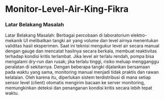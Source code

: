 # Monitor-Level-Air-King-Fikra

### Latar Belakang Masalah
Latar Belakang Masalah:
Berbagai percobaan di laboratorium elektro-mekanik UI melibatkan tangki air yang volume
dan level airnya menentukan validitas hasil eksperimen. Saat ini teknisi mengukur level air
secara manual dengan gauge dan mencatat hasilnya secara berkala, membuat reaktivitas
terhadap kondisi kritis terlambat. Jika level air terlalu rendah, pompa bisa mengalami dry-run
dan rusak; jika terlalu tinggi, risiko meluap mengganggu peralatan di sekitarnya. Dengan
beberapa tangki dijalankan bersamaan pada waktu yang sama, monitoring manual menjadi
tidak praktis dan rawan kelalaian. Oleh karena itu, diperlukan sistem terdistribusi di mana
setiap sensor level (client) otomatis mengirim bacaan ke server monitoring, memungkinkan
deteksi dan penanganan kondisi kritis secara lebih tepat waktu. 
